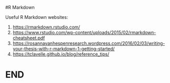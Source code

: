 #R Markdown

Useful R Markdown websites:
1. https://rmarkdown.rstudio.com/
2. https://www.rstudio.com/wp-content/uploads/2015/02/rmarkdown-cheatsheet.pdf
3. https://rosannavanhespenresearch.wordpress.com/2016/02/03/writing-your-thesis-with-r-markdown-1-getting-started/
4. https://tclavelle.github.io/blog/reference_tips/

# END





#####
